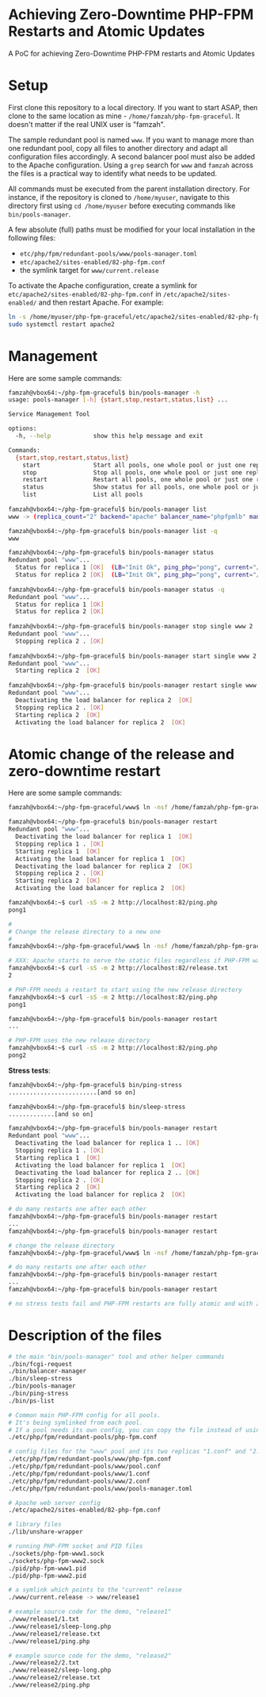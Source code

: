 # Achieving Zero-Downtime PHP-FPM Restarts and Atomic Updates
A PoC for achieving Zero-Downtime PHP-FPM restarts and Atomic Updates

# Setup
First clone this repository to a local directory. If you want to start ASAP, then clone to the same location as mine - ```/home/famzah/php-fpm-graceful```. It doesn't matter if the real UNIX user is "famzah".

The sample redundant pool is named ```www```. If you want to manage more than one redundant pool, copy all files to another directory and adapt all configuration files accordingly. A second balancer pool must also be added to the Apache configuration. Using a ```grep``` search for ```www``` and ```famzah``` across the files is a practical way to identify what needs to be updated.

All commands must be executed from the parent installation directory. For instance, if the repository is cloned to ```/home/myuser```, navigate to this directory first using ```cd /home/myuser``` before executing commands like ```bin/pools-manager```.

A few absolute (full) paths must be modified for your local installation in the following files:
- ```etc/php/fpm/redundant-pools/www/pools-manager.toml```
- ```etc/apache2/sites-enabled/82-php-fpm.conf```
- the symlink target for ```www/current.release```

To activate the Apache configuration, create a symlink for ```etc/apache2/sites-enabled/82-php-fpm.conf``` in ```/etc/apache2/sites-enabled/``` and then restart Apache. For example:
```Bash
ln -s /home/myuser/php-fpm-graceful/etc/apache2/sites-enabled/82-php-fpm.conf /etc/apache2/sites-enabled/82-php-fpm.conf
sudo systemctl restart apache2
```

# Management
Here are some sample commands:
```Bash
famzah@vbox64:~/php-fpm-graceful$ bin/pools-manager -h
usage: pools-manager [-h] {start,stop,restart,status,list} ...

Service Management Tool

options:
  -h, --help            show this help message and exit

Commands:
  {start,stop,restart,status,list}
    start               Start all pools, one whole pool or just one replica of a pool
    stop                Stop all pools, one whole pool or just one replica of a pool
    restart             Restart all pools, one whole pool or just one replica of a pool
    status              Show status for all pools, one whole pool or just one replica of a pool
    list                List all pools
	
famzah@vbox64:~/php-fpm-graceful$ bin/pools-manager list
www -> (replica_count="2" backend="apache" balancer_name="phpfpmlb" manager_url="http://localhost:82/balancer-manager" member_urls="['fcgi://pool-1', 'fcgi://pool-2']")

famzah@vbox64:~/php-fpm-graceful$ bin/pools-manager list -q
www

famzah@vbox64:~/php-fpm-graceful$ bin/pools-manager status
Redundant pool "www"...
  Status for replica 1 [OK]  (LB="Init Ok", ping_php="pong", current="/home/famzah/php-fpm-graceful/www/release2")
  Status for replica 2 [OK]  (LB="Init Ok", ping_php="pong", current="/home/famzah/php-fpm-graceful/www/release2")
  
famzah@vbox64:~/php-fpm-graceful$ bin/pools-manager status -q
Redundant pool "www"...
  Status for replica 1 [OK]
  Status for replica 2 [OK]
  
famzah@vbox64:~/php-fpm-graceful$ bin/pools-manager stop single www 2
Redundant pool "www"...
  Stopping replica 2 . [OK]
  
famzah@vbox64:~/php-fpm-graceful$ bin/pools-manager start single www 2
Redundant pool "www"...
  Starting replica 2  [OK]
  
famzah@vbox64:~/php-fpm-graceful$ bin/pools-manager restart single www 2
Redundant pool "www"...
  Deactivating the load balancer for replica 2  [OK]
  Stopping replica 2 . [OK]
  Starting replica 2  [OK]
  Activating the load balancer for replica 2  [OK]
```

# Atomic change of the release and zero-downtime restart
Here are some sample commands:
```Bash
famzah@vbox64:~/php-fpm-graceful/www$ ln -nsf /home/famzah/php-fpm-graceful/www/release1 current.release

famzah@vbox64:~/php-fpm-graceful$ bin/pools-manager restart
Redundant pool "www"...
  Deactivating the load balancer for replica 1  [OK]
  Stopping replica 1 . [OK]
  Starting replica 1  [OK]
  Activating the load balancer for replica 1  [OK]
  Deactivating the load balancer for replica 2  [OK]
  Stopping replica 2 . [OK]
  Starting replica 2  [OK]
  Activating the load balancer for replica 2  [OK]

famzah@vbox64:~$ curl -sS -m 2 http://localhost:82/ping.php
pong1

#
# Change the release directory to a new one
#
famzah@vbox64:~/php-fpm-graceful/www$ ln -nsf /home/famzah/php-fpm-graceful/www/release2 current.release

# XXX: Apache starts to serve the static files regardless if PHP-FPM was restarted
famzah@vbox64:~$ curl -sS -m 2 http://localhost:82/release.txt
2

# PHP-FPM needs a restart to start using the new release directory
famzah@vbox64:~$ curl -sS -m 2 http://localhost:82/ping.php
pong1

famzah@vbox64:~/php-fpm-graceful$ bin/pools-manager restart
...

# PHP-FPM uses the new release directory
famzah@vbox64:~$ curl -sS -m 2 http://localhost:82/ping.php
pong2
```

**Stress tests**:
```bash
famzah@vbox64:~/php-fpm-graceful$ bin/ping-stress 
.........................[and so on]

famzah@vbox64:~/php-fpm-graceful$ bin/sleep-stress 
.............[and so on]

famzah@vbox64:~/php-fpm-graceful$ bin/pools-manager restart
Redundant pool "www"...
  Deactivating the load balancer for replica 1 .. [OK]
  Stopping replica 1 . [OK]
  Starting replica 1  [OK]
  Activating the load balancer for replica 1  [OK]
  Deactivating the load balancer for replica 2 .. [OK]
  Stopping replica 2 . [OK]
  Starting replica 2  [OK]
  Activating the load balancer for replica 2  [OK]

# do many restarts one after each other
famzah@vbox64:~/php-fpm-graceful$ bin/pools-manager restart
...
famzah@vbox64:~/php-fpm-graceful$ bin/pools-manager restart

# change the release directory
famzah@vbox64:~/php-fpm-graceful/www$ ln -nsf /home/famzah/php-fpm-graceful/www/release1 current.release

# do many restarts one after each other
famzah@vbox64:~/php-fpm-graceful$ bin/pools-manager restart
...
famzah@vbox64:~/php-fpm-graceful$ bin/pools-manager restart

# no stress tests fail and PHP-FPM restarts are fully atomic and with zero downtime
```

# Description of the files
```Bash
# the main "bin/pools-manager" tool and other helper commands
./bin/fcgi-request
./bin/balancer-manager
./bin/sleep-stress
./bin/pools-manager
./bin/ping-stress
./bin/ps-list

# Common main PHP-FPM config for all pools.
# It's being symlinked from each pool.
# If a pool needs its own config, you can copy the file instead of using a symlink.
./etc/php/fpm/redundant-pools/php-fpm.conf

# config files for the "www" pool and its two replicas "1.conf" and "2.conf"
./etc/php/fpm/redundant-pools/www/php-fpm.conf
./etc/php/fpm/redundant-pools/www/pool.conf
./etc/php/fpm/redundant-pools/www/1.conf
./etc/php/fpm/redundant-pools/www/2.conf
./etc/php/fpm/redundant-pools/www/pools-manager.toml

# Apache web server config
./etc/apache2/sites-enabled/82-php-fpm.conf

# library files
./lib/unshare-wrapper

# running PHP-FPM socket and PID files
./sockets/php-fpm-www1.sock
./sockets/php-fpm-www2.sock
./pid/php-fpm-www1.pid
./pid/php-fpm-www2.pid

# a symlink which points to the "current" release
./www/current.release -> www/release1

# example source code for the demo, "release1"
./www/release1/1.txt
./www/release1/sleep-long.php
./www/release1/release.txt
./www/release1/ping.php

# example source code for the demo, "release2"
./www/release2/2.txt
./www/release2/sleep-long.php
./www/release2/release.txt
./www/release2/ping.php
```
